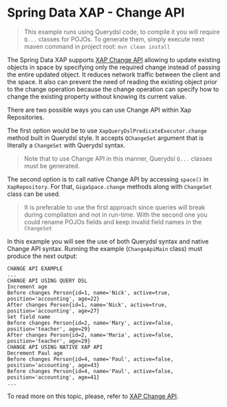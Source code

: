 Spring Data XAP - Change API
============================

> This example runs using Querydsl code, to compile it you will require `Q...` classes for POJOs. To generate them, simply execute next maven command in project root: `mvn clean install`

The Spring Data XAP supports [XAP Change API](http://docs.gigaspaces.com/xap101/change-api.html) allowing to update existing objects in space by specifying only the required change instead of passing the entire updated object. It reduces network traffic between the client and the space. It also can prevent the need of reading the existing object prior to the change operation because the change operation can specify how to change the existing property without knowing its current value.

There are two possible ways you can use Change API within Xap Repositories.

The first option would be to use `XapQueryDslPredicateExecutor.change` method built in Querydsl style. It accepts `QChangeSet` argument that is literally a `ChangeSet` with Querydsl syntax.
> Note that to use Change API in this manner, Querydsl `Q...` classes must be generated.

The second option is to call native Change API by accessing `space()` in `XapRepository`. For that, `GigaSpace.change` methods along with `ChangeSet` class can be used.

> It is preferable to use the first approach since queries will break during compilation and not in run-time. With the second one you could rename POJOs fields and keep invalid field names in the `ChangeSet`

In this example you will see the use of both Querydsl syntax and native Change API syntax. Running the example (`ChangeApiMain` class) must produce the next output:

```
CHANGE API EXAMPLE
...
CHANGE API USING QUERY DSL
Increment age
Before changes Person{id=1, name='Nick', active=true, position='accounting', age=22}
After changes Person{id=1, name='Nick', active=true, position='accounting', age=27}
Set field name
Before changes Person{id=2, name='Mary', active=false, position='teacher', age=29}
After changes Person{id=2, name='Maria', active=false, position='teacher', age=29}
CHANGE API USING NATIVE XAP API
Decrement Paul age
Before changes Person{id=4, name='Paul', active=false, position='accounting', age=43}
Before changes Person{id=4, name='Paul', active=false, position='accounting', age=41}
...
```

To read more on this topic, please, refer to [XAP Change API](https://github.com/Gigaspaces/xap-spring-data/wiki/Reference-Documentation#change).